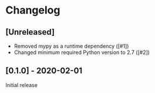 # Changelog

## [Unreleased]

- Removed mypy as a runtime dependency ([#1])
- Changed minimum required Python version to 2.7 ([#2])


## [0.1.0] - 2020-02-01

Initial release
